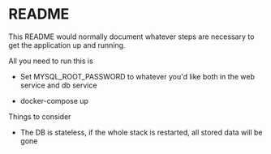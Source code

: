 # README

This README would normally document whatever steps are necessary to get the
application up and running.

All you need to run this is

* Set MYSQL_ROOT_PASSWORD to whatever you'd like both in the web service and db service

* docker-compose up


Things to consider

* The DB is stateless, if the whole stack is restarted, all stored data will be gone
